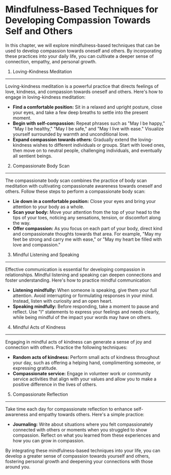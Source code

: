 Mindfulness-Based Techniques for Developing Compassion Towards Self and Others
=========================================================================================

In this chapter, we will explore mindfulness-based techniques that can be used to develop compassion towards oneself and others. By incorporating these practices into your daily life, you can cultivate a deeper sense of connection, empathy, and personal growth.

1. Loving-Kindness Meditation
-----------------------------

Loving-kindness meditation is a powerful practice that directs feelings of love, kindness, and compassion towards oneself and others. Here's how to engage in loving-kindness meditation:

* **Find a comfortable position:** Sit in a relaxed and upright posture, close your eyes, and take a few deep breaths to settle into the present moment.
* **Begin with self-compassion:** Repeat phrases such as "May I be happy," "May I be healthy," "May I be safe," and "May I live with ease." Visualize yourself surrounded by warmth and unconditional love.
* **Expand compassion towards others:** Gradually extend the loving-kindness wishes to different individuals or groups. Start with loved ones, then move on to neutral people, challenging individuals, and eventually all sentient beings.

2. Compassionate Body Scan
--------------------------

The compassionate body scan combines the practice of body scan meditation with cultivating compassionate awareness towards oneself and others. Follow these steps to perform a compassionate body scan:

* **Lie down in a comfortable position:** Close your eyes and bring your attention to your body as a whole.
* **Scan your body:** Move your attention from the top of your head to the tips of your toes, noticing any sensations, tension, or discomfort along the way.
* **Offer compassion:** As you focus on each part of your body, direct kind and compassionate thoughts towards that area. For example, "May my feet be strong and carry me with ease," or "May my heart be filled with love and compassion."

3. Mindful Listening and Speaking
---------------------------------

Effective communication is essential for developing compassion in relationships. Mindful listening and speaking can deepen connections and foster understanding. Here's how to practice mindful communication:

* **Listening mindfully:** When someone is speaking, give them your full attention. Avoid interrupting or formulating responses in your mind. Instead, listen with curiosity and an open heart.
* **Speaking mindfully:** Before responding, take a moment to pause and reflect. Use "I" statements to express your feelings and needs clearly, while being mindful of the impact your words may have on others.

4. Mindful Acts of Kindness
---------------------------

Engaging in mindful acts of kindness can generate a sense of joy and connection with others. Practice the following techniques:

* **Random acts of kindness:** Perform small acts of kindness throughout your day, such as offering a helping hand, complimenting someone, or expressing gratitude.
* **Compassionate service:** Engage in volunteer work or community service activities that align with your values and allow you to make a positive difference in the lives of others.

5. Compassionate Reflection
---------------------------

Take time each day for compassionate reflection to enhance self-awareness and empathy towards others. Here's a simple practice:

* **Journaling:** Write about situations where you felt compassionately connected with others or moments when you struggled to show compassion. Reflect on what you learned from these experiences and how you can grow in compassion.

By integrating these mindfulness-based techniques into your life, you can develop a greater sense of compassion towards yourself and others, fostering personal growth and deepening your connections with those around you.


